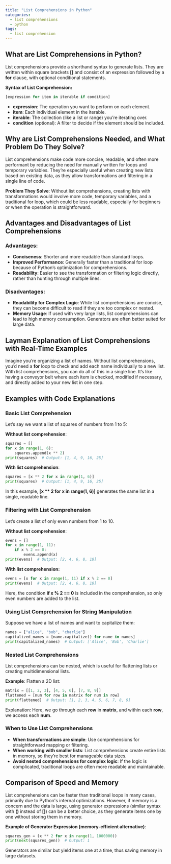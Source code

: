 ```yaml
---
title: "List Comprehensions in Python"
categories:
  - list comprehensions
  - python
tags:
  - list comprehension
---
```

## What are List Comprehensions in Python?
List comprehensions provide a shorthand syntax to generate lists. They are written within square brackets **[]** and consist of an expression followed by a **for** clause, with optional conditional statements.

**Syntax of List Comprehension:**
```python
[expression for item in iterable if condition]
```
- **expression**: The operation you want to perform on each element.
- **item**: Each individual element in the iterable.
- **iterable**: The collection (like a list or range) you’re iterating over.
- **condition** (optional): A filter to decide if the element should be included.

## Why are List Comprehensions Needed, and What Problem Do They Solve?
List comprehensions make code more concise, readable, and often more performant by reducing the need for manually written for loops and temporary variables. They’re especially useful when creating new lists based on existing data, as they allow transformations and filtering in a single line of code.

**Problem They Solve**: Without list comprehensions, creating lists with transformations would involve more code, temporary variables, and a traditional for loop, which could be less readable, especially for beginners or when the operation is straightforward.

## Advantages and Disadvantages of List Comprehensions
### Advantages:

- **Conciseness**: Shorter and more readable than standard loops.
- **Improved Performance**: Generally faster than a traditional for loop because of Python’s optimization for comprehensions.
- **Readability**: Easier to see the transformation or filtering logic directly, rather than hunting through multiple lines.

### Disadvantages:

- **Readability for Complex Logic**: While list comprehensions are concise, they can become difficult to read if they are too complex or nested.
- **Memory Usage**: If used with very large lists, list comprehensions can lead to high memory consumption. Generators are often better suited for large data.

## Layman Explanation of List Comprehensions with Real-Time Examples
Imagine you’re organizing a list of names. Without list comprehensions, you’d need a **for** loop to check and add each name individually to a new list. With list comprehensions, you can do all of this in a single line. It’s like having a conveyor belt where each item is checked, modified if necessary, and directly added to your new list in one step.

## Examples with Code Explanations
### Basic List Comprehension

Let’s say we want a list of squares of numbers from 1 to 5:

**Without list comprehension**:
```python
squares = []
for x in range(1, 6):
    squares.append(x ** 2)
print(squares)  # Output: [1, 4, 9, 16, 25]
```

**With list comprehension**:
```python
squares = [x ** 2 for x in range(1, 6)]
print(squares)  # Output: [1, 4, 9, 16, 25]
```
In this example, **[x ** 2 for x in range(1, 6)]** generates the same list in a single, readable line.

### Filtering with List Comprehension
Let’s create a list of only even numbers from 1 to 10.

**Without list comprehension**:
```python
evens = []
for x in range(1, 11):
    if x % 2 == 0:
        evens.append(x)
print(evens)  # Output: [2, 4, 6, 8, 10]
```

**With list comprehension:**
```python
evens = [x for x in range(1, 11) if x % 2 == 0]
print(evens)  # Output: [2, 4, 6, 8, 10]
```
Here, the condition **if x % 2 == 0** is included in the comprehension, so only even numbers are added to the list.

### Using List Comprehension for String Manipulation
Suppose we have a list of names and want to capitalize them:
```python
names = ["alice", "bob", "charlie"]
capitalized_names = [name.capitalize() for name in names]
print(capitalized_names)  # Output: ['Alice', 'Bob', 'Charlie']
```

### Nested List Comprehensions
List comprehensions can be nested, which is useful for flattening lists or creating multidimensional lists.

**Example**: Flatten a 2D list:
```python
matrix = [[1, 2, 3], [4, 5, 6], [7, 8, 9]]
flattened = [num for row in matrix for num in row]
print(flattened)  # Output: [1, 2, 3, 4, 5, 6, 7, 8, 9]
```
Explanation: Here, we go through each **row** in **matrix**, and within each **row**, we access each **num**.

### When to Use List Comprehensions
- **When transformations are simple**: Use comprehensions for straightforward mapping or filtering.
- **When working with smaller lists**: List comprehensions create entire lists in memory, so they’re best for manageable data sizes.
- **Avoid nested comprehensions for complex logic**: If the logic is complicated, traditional loops are often more readable and maintainable.

## Comparison of Speed and Memory
List comprehensions can be faster than traditional loops in many cases, primarily due to Python's internal optimizations. However, if memory is a concern and the data is large, using generator expressions (similar syntax with **()** instead of **[]**) can be a better choice, as they generate items one by one without storing them in memory.

**Example of Generator Expression (memory-efficient alternative)**:
```python
squares_gen = (x ** 2 for x in range(1, 1000000))
print(next(squares_gen))  # Output: 1
```
Generators are similar but yield items one at a time, thus saving memory in large datasets.